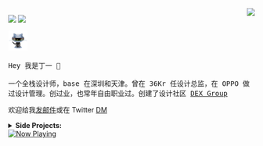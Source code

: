 <img align="right" src="https://github-readme-stats.vercel.app/api?username=dingyi&show_icons=true&&theme=synthwave" />

[![](https://komarev.com/ghpvc/?username=dingyi&color=orange&label=Profile%20Views)](https://github.com/dingyi/dingyi)
[![](https://img.shields.io/github/followers/dingyi?label=GitHub%20Followers)](https://github.com/dingyi)

<p>
  <img src="https://github.com/dingyi/dingyi/raw/master/octorobot.gif" width="40px">
  <br><br>
  <samp>
    Hey 我是丁一 👋
    <br><br>
    一个全栈设计师，base 在深圳和天津。曾在 36Kr 任设计总监，在 OPPO 做过设计管理。创过业，也常年自由职业过。创建了设计社区 <a href="https://dex.group">DEX Group</a>
  </samp>
</p>

欢迎给我[发邮件](mailto:d@ding.one)或在 Twitter [DM](https://twitter.com/dingyi)

<details>
  <summary><b>Side Projects:</b></summary>
  <ul>
    <li><a href="https://dex.group/">DEX Group</a>: DEX 是一个小众的设计社区，包括公众号文章、线下活动、求职招聘、设计游学等。</li>
    <li><a href="https://dexlist.page/">DEX List</a>: 资源聚合网站，包括设计资源、设计公司、设计师、图标、生产力工具等。 </li>
    <li><a href="https://newsletter.dex.group/">DEX News</a>: 一个关于产品、设计、前端开发等内容的付费周刊，每周一准时更新。</li>
    <li><a href="https://figma.page/">Figma 学习社区</a>: 基于 Notion 企业版的 Figma 学习平台。</li>
  </ul>
</details>

<a href="https://dingyi-now-playing.vercel.app/now-playing?open">
    <img src="https://dingyi-now-playing.vercel.app/now-playing" width="256" height="64" alt="Now Playing">
</a>
